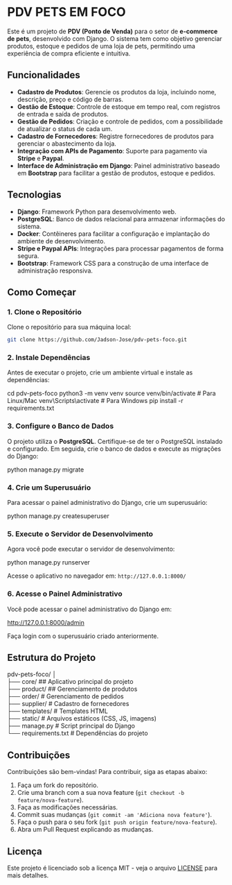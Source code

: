 # PDV PETS EM FOCO

Este é um projeto de **PDV (Ponto de Venda)** para o setor de **e-commerce de pets**, desenvolvido com Django. O sistema tem como objetivo gerenciar produtos, estoque e pedidos de uma loja de pets, permitindo uma experiência de compra eficiente e intuitiva.

## Funcionalidades

- **Cadastro de Produtos**: Gerencie os produtos da loja, incluindo nome, descrição, preço e código de barras.
- **Gestão de Estoque**: Controle de estoque em tempo real, com registros de entrada e saída de produtos.
- **Gestão de Pedidos**: Criação e controle de pedidos, com a possibilidade de atualizar o status de cada um.
- **Cadastro de Fornecedores**: Registre fornecedores de produtos para gerenciar o abastecimento da loja.
- **Integração com APIs de Pagamento**: Suporte para pagamento via **Stripe** e **Paypal**.
- **Interface de Administração em Django**: Painel administrativo baseado em **Bootstrap** para facilitar a gestão de produtos, estoque e pedidos.

## Tecnologias

- **Django**: Framework Python para desenvolvimento web.
- **PostgreSQL**: Banco de dados relacional para armazenar informações do sistema.
- **Docker**: Contêineres para facilitar a configuração e implantação do ambiente de desenvolvimento.
- **Stripe e Paypal APIs**: Integrações para processar pagamentos de forma segura.
- **Bootstrap**: Framework CSS para a construção de uma interface de administração responsiva.

## Como Começar

### 1. Clone o Repositório

Clone o repositório para sua máquina local:

```bash
git clone https://github.com/Jadson-Jose/pdv-pets-foco.git
```

### 2. Instale Dependências

Antes de executar o projeto, crie um ambiente virtual e instale as dependências:


cd pdv-pets-foco
python3 -m venv venv
source venv/bin/activate  # Para Linux/Mac
venv\Scripts\activate  # Para Windows
pip install -r requirements.txt


### 3. Configure o Banco de Dados

O projeto utiliza o **PostgreSQL**. Certifique-se de ter o PostgreSQL instalado e configurado. Em seguida, crie o banco de dados e execute as migrações do Django:


python manage.py migrate


### 4. Crie um Superusuário

Para acessar o painel administrativo do Django, crie um superusuário:


python manage.py createsuperuser


### 5. Execute o Servidor de Desenvolvimento

Agora você pode executar o servidor de desenvolvimento:


python manage.py runserver


Acesse o aplicativo no navegador em: `http://127.0.0.1:8000/`

### 6. Acesse o Painel Administrativo

Você pode acessar o painel administrativo do Django em:


http://127.0.0.1:8000/admin


Faça login com o superusuário criado anteriormente.

## Estrutura do Projeto


pdv-pets-foco/
│</br>
├── core/                ## Aplicativo principal do projeto </br> 
├── product/             ## Gerenciamento de produtos </br> 
├── order/               # Gerenciamento de pedidos </br> 
├── supplier/            # Cadastro de fornecedores </br> 
├── templates/           # Templates HTML </br> 
├── static/              # Arquivos estáticos (CSS, JS, imagens) </br> 
├── manage.py            # Script principal do Django </br> 
└── requirements.txt     # Dependências do projeto </br> 



## Contribuições

Contribuições são bem-vindas! Para contribuir, siga as etapas abaixo:

1. Faça um fork do repositório.
2. Crie uma branch com a sua nova feature (`git checkout -b feature/nova-feature`).
3. Faça as modificações necessárias.
4. Commit suas mudanças (`git commit -am 'Adiciona nova feature'`).
5. Faça o push para o seu fork (`git push origin feature/nova-feature`).
6. Abra um Pull Request explicando as mudanças.

## Licença

Este projeto é licenciado sob a licença MIT - veja o arquivo [LICENSE](LICENSE) para mais detalhes.

